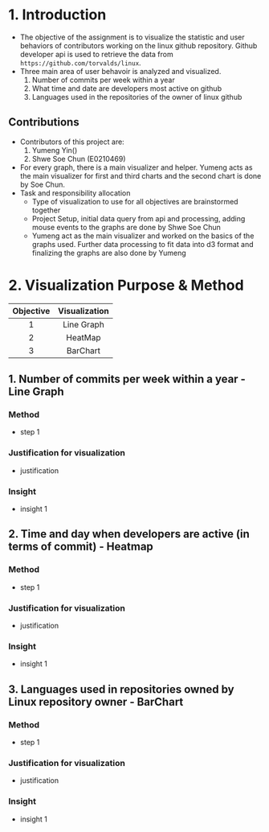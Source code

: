 # 1. Introduction 
- The objective of the assignment is to visualize the statistic and user behaviors of contributors working on the linux github repository. Github developer api is used to retrieve the data from `https://github.com/torvalds/linux`. 
- Three main area of user behavoir is analyzed and visualized.
    1. Number of commits per week within a year
    2. What time and date are developers most active on github
    3. Languages used in the repositories of the owner of linux github
## Contributions
- Contributors of this project are:
    1. Yumeng Yin()
    2. Shwe Soe Chun (E0210469)
- For every graph, there is a main visualizer and helper.  Yumeng acts as the main visualizer for first and third charts and the second chart is done by Soe Chun. 
- Task and responsibility allocation
    - Type of visualization to use for all objectives are brainstormed together
    - Project Setup, initial data query from api and processing, adding mouse events to the graphs are done by Shwe Soe Chun
    - Yumeng act as the main visualizer and worked on the basics of the graphs used. Further data processing to fit data into d3 format and finalizing the graphs are also done by Yumeng

# 2. Visualization Purpose & Method
| Objective | Visualization |
| :-------: | :-----------: |
| 1 | Line Graph |
| 2 | HeatMap |
| 3 | BarChart |

## 1. Number of commits per week within a year - Line Graph
### Method
- step 1
### Justification for visualization 
- justification
### Insight
- insight 1

## 2. Time and day when developers are active (in terms of commit) - Heatmap
### Method
- step 1
### Justification for visualization 
- justification
### Insight
- insight 1

## 3. Languages used in repositories owned by Linux repository owner - BarChart
### Method
- step 1
### Justification for visualization 
- justification
### Insight
- insight 1